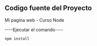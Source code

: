 ## Codigo fuente del Proyecto 

Mi pagina web - Curso Node
 
  ----Ejecutar el comando----
``````
npm install
``````